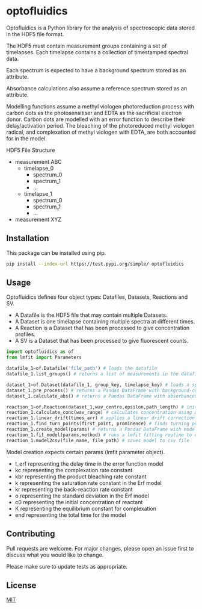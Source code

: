 # optofluidics
Optofluidics is a Python library for the analysis of spectroscopic data stored in the HDF5 file format.

The HDF5 must contain measurement groups containing a set of timelapses. Each timelapse contains a collection of timestamped spectral data.

Each spectrum is expected to have a background spectrum stored as an attribute.

Absorbance calculations also assume a reference spectrum stored as an attribute.

Modelling functions assume a methyl viologen photoreduction process with carbon dots as the photosensitiser and EDTA as the sacrificial electron donor. Carbon dots are modelled with an error function to describe their delay/activation period. The bleaching of the photoreduced methyl viologen radical, and complexation of methyl viologen with EDTA, are both accounted for in the model.

HDF5 File Structure
- measurement ABC
  - timelapse_0
    - spectrum_0
    - spectrum_1
    - ...
  - timelapse_1
    - spectrum_0
    - spectrum_1
    - ...
- measurement XYZ

## Installation
This package can be installed using pip.

```bash
pip install --index-url https://test.pypi.org/simple/ optofluidics
```

## Usage
Optofluidics defines four object types: Datafiles, Datasets, Reactions and SV.

 - A Datafile is the HDF5 file that may contain multiple Datasets.
 - A Dataset is one timelapse containing multiple spectra at different times.
 - A Reaction is a Dataset that has been processed to give concentration profiles.
 - A SV is a Dataset that has been processed to give fluorescent counts.

```python
import optofluidics as of
from lmfit import Parameters

datafile_1=of.Datafile('file_path') # loads the datafile
datafile_1.list_groups() # returns a list of measurements in the datafile

dataset_1=of.Dataset(datafile_1, group_key, timelapse_key) # loads a specific dataset
dataset_1.pre_process() # returns a Pandas DataFrame with background-correction
dataset_1.calculate_abs() # returns a Pandas DataFrame with absorbances (calculated from reference spectra)

reaction_1=of.Reaction(dataset_1,wav_centre,epsilon,path_length) # initialises concentration profile
reaction_1.calculate_conc(wav_range) # calculates concentration using absorbance values for wav_centre +- wav_range/2
reaction_1.linear_drift(times_arr) # applies a linear drift correction by fitting to nil absorption points specified in times_arr
reaction_1.find_turn_points(first_point, prominence) # finds turning points (except the first one which you must specify)
reaction_1.create_model(params) # returns a Pandas DataFrame with model
reaction_1.fit_model(params,method) # runs a lmfit fitting routine to optimise the model parameters
reaction_1.model2csv(file_name, file_path) # saves model to csv file
```

Model creation expects certain params (lmfit parameter object).
- t_erf representing the delay time in the error function model
- kc representing the complexation rate constant
- kbr representing the product bleaching rate constant
- k representing the saturation rate constant in the Erf model
- kr representing the back-reaction rate constant
- o representing the standard deviation in the Erf model
- c0 representing the initial concentration of reactant
- K representing the equilibrium constant for complexation
- end representing the total time for the model

## Contributing
Pull requests are welcome. For major changes, please open an issue first to discuss what you would like to change.

Please make sure to update tests as appropriate.

## License
[MIT](https://choosealicense.com/licenses/mit/)
